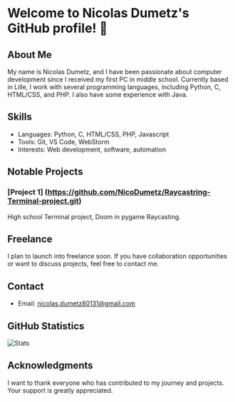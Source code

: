 # Welcome to Nicolas Dumetz's GitHub profile! 👋

## About Me
My name is Nicolas Dumetz, and I have been passionate about computer development since I received my first PC in middle school. Currently based in Lille, I work with several programming languages, including Python, C, HTML/CSS, and PHP. I also have some experience with Java.

## Skills
- Languages: Python, C, HTML/CSS, PHP, Javascript
- Tools: Git, VS Code, WebStorm
- Interests: Web development, software, automation

## Notable Projects
### [Project 1] (https://github.com/NicoDumetz/Raycastring-Terminal-project.git)
  High school Terminal project, Doom in pygame Raycasting.

## Freelance
I plan to launch into freelance soon. If you have collaboration opportunities or want to discuss projects, feel free to contact me.

## Contact
- Email: nicolas.dumetz80131@gmail.com

## GitHub Statistics
![Stats](https://github-readme-stats.vercel.app/api?username=YourUsername&show_icons=true&theme=radical)

## Acknowledgments
I want to thank everyone who has contributed to my journey and projects. Your support is greatly appreciated.
